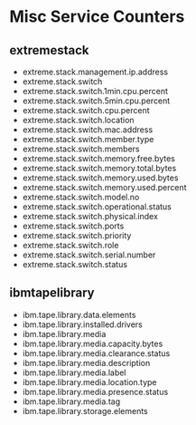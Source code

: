 # Misc Service Counters

## extremestack
- extreme.stack.management.ip.address
- extreme.stack.switch
- extreme.stack.switch.1min.cpu.percent
- extreme.stack.switch.5min.cpu.percent
- extreme.stack.switch.cpu.percent
- extreme.stack.switch.location
- extreme.stack.switch.mac.address
- extreme.stack.switch.member.type
- extreme.stack.switch.members
- extreme.stack.switch.memory.free.bytes
- extreme.stack.switch.memory.total.bytes
- extreme.stack.switch.memory.used.bytes
- extreme.stack.switch.memory.used.percent
- extreme.stack.switch.model.no
- extreme.stack.switch.operational.status
- extreme.stack.switch.physical.index
- extreme.stack.switch.ports
- extreme.stack.switch.priority
- extreme.stack.switch.role
- extreme.stack.switch.serial.number
- extreme.stack.switch.status

## ibmtapelibrary
- ibm.tape.library.data.elements
- ibm.tape.library.installed.drivers
- ibm.tape.library.media
- ibm.tape.library.media.capacity.bytes
- ibm.tape.library.media.clearance.status
- ibm.tape.library.media.description
- ibm.tape.library.media.label
- ibm.tape.library.media.location.type
- ibm.tape.library.media.presence.status
- ibm.tape.library.media.tag
- ibm.tape.library.storage.elements

